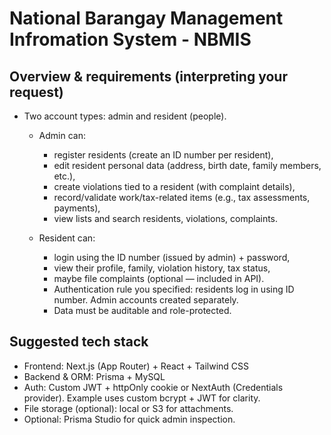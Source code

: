 # National Barangay Management Infromation System - NBMIS

## Overview & requirements (interpreting your request)

- Two account types: admin and resident (people).

  - Admin can:

    - register residents (create an ID number per resident),
    - edit resident personal data (address, birth date, family members, etc.),
    - create violations tied to a resident (with complaint details),
    - record/validate work/tax-related items (e.g., tax assessments, payments),
    - view lists and search residents, violations, complaints.

  - Resident can:

    - login using the ID number (issued by admin) + password,
    - view their profile, family, violation history, tax status,
    - maybe file complaints (optional — included in API).
    - Authentication rule you specified: residents log in using ID number. Admin accounts created separately.
    - Data must be auditable and role-protected.

## Suggested tech stack

- Frontend: Next.js (App Router) + React + Tailwind CSS
- Backend & ORM: Prisma + MySQL
- Auth: Custom JWT + httpOnly cookie or NextAuth (Credentials provider). Example uses custom bcrypt + JWT for clarity.
- File storage (optional): local or S3 for attachments.
- Optional: Prisma Studio for quick admin inspection.
